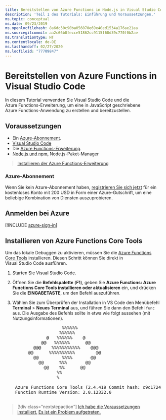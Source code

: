 ```yaml
---
title: Bereitstellen von Azure Functions in Node.js in Visual Studio Code
description: 'Teil 1 des Tutorials: Einführung und Voraussetzungen.'
ms.topic: conceptual
ms.date: 09/23/2019
ms.openlocfilehash: 8a6dc30c90ba056070e69e40ed1534a176ae21aa
ms.sourcegitcommit: aa2c66b0fecce51862cc9115f68d39c770f0b2ae
ms.translationtype: HT
ms.contentlocale: de-DE
ms.lasthandoff: 02/27/2020
ms.locfileid: "77709847"
---
```

# <a name="deploy-azure-functions-from-visual-studio-code"></a>Bereitstellen von Azure Functions in Visual Studio Code

In diesem Tutorial verwenden Sie Visual Studio Code und die Azure Functions-Erweiterung, um eine in JavaScript geschriebene Azure Functions-Anwendung zu erstellen und bereitzustellen. 

## <a name="prerequisites"></a>Voraussetzungen

- Ein [Azure-Abonnement](#azure-subscription).
- [Visual Studio Code](https://code.visualstudio.com/)
- Die [Azure Functions-Erweiterung](vscode:extension/ms-azuretools.vscode-azurefunctions).
- [Node.js und npm](https://nodejs.org/en/download), Node.js-Paket-Manager

> <a class="tutorial-install-extension-btn" href="vscode:extension/ms-azuretools.vscode-azurefunctions">Installieren der Azure Functions-Erweiterung</a>

### <a name="azure-subscription"></a>Azure-Abonnement

Wenn Sie kein Azure-Abonnement haben, [registrieren Sie sich jetzt](https://azure.microsoft.com/free/?utm_source=campaign&utm_campaign=vscode-tutorial-functions-extension&mktingSource=vscode-tutorial-functions-extension) für ein kostenloses Konto mit 200 USD in Form einer Azure-Gutschrift, um eine beliebige Kombination von Diensten auszuprobieren.

## <a name="sign-in-to-azure"></a>Anmelden bei Azure

[!INCLUDE [azure-sign-in](includes/azure-sign-in.md)]

## <a name="install-the-azure-functions-core-tools"></a>Installieren von Azure Functions Core Tools

Um das lokale Debuggen zu aktivieren, müssen Sie die [Azure Functions Core Tools](https://github.com/Azure/azure-functions-core-tools) installieren. Diesen Schritt können Sie direkt in Visual Studio Code ausführen.

1. Starten Sie Visual Studio Code.

1. Öffnen Sie die **Befehlspalette** (**F1**), geben Sie **Azure Functions: Azure Functions Core Tools installieren oder aktualisieren** ein, und drücken Sie die **EINGABETASTE**, um den Befehl auszuführen.

1. Wählen Sie zum Überprüfen der Installation in VS Code den Menübefehl **Terminal** > **Neues Terminal** aus, und führen Sie dann den Befehl `func` aus. Die Ausgabe des Befehls sollte in etwa wie folgt aussehen (mit Nutzungsinformationen).

    <pre>
                      %%%%%%
                     %%%%%%
                @   %%%%%%    @
              @@   %%%%%%      @@
           @@@    %%%%%%%%%%%    @@@
         @@      %%%%%%%%%%        @@
           @@         %%%%       @@
             @@      %%%       @@
               @@    %%      @@
                    %%
                    %

    Azure Functions Core Tools (2.4.419 Commit hash: c9c1724d002bd90b2e6b41393915ea3a26bcf0ce)
    Function Runtime Version: 2.0.12332.0
    </pre>

> [!div class="nextstepaction"]
> [Ich habe die Voraussetzungen installiert.](tutorial-vscode-serverless-node-02.md) [Es ist ein Problem aufgetreten.](https://www.research.net/r/PWZWZ52?tutorial=node-deployment-azurefunctions&step=getting-started)
